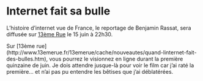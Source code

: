 # Internet fait sa bulle

L’histoire d’internet vue de France, le reportage de Benjamin Rassat, sera diffusée sur [13ème Rue](http://www.13emerue.fr) le 15 juin à 22h30.

<div></div>
Sur [13ème rue](http://www.13emerue.fr/13emerue/cache/nouveautes/quand-linternet-fait-des-bulles.htm), vous pourrez le visionnez en ligne durant la première quinzaine de juin. Je dois attendre jusque-là pour voir le film car j’ai raté la première… et n’ai pas pu entendre les bêtises que j’ai déblatérées.